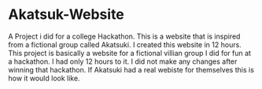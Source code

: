 # Akatsuk-Website
A Project i did for a college Hackathon. This is a website that is inspired from a fictional group called Akatsuki. I created this website in 12 hours.
This project is basically a website for a fictional villian group I did for fun at a hackathon. I had only 12 hours to it. I did not make any changes after winning that hackathon. If Akatsuki had a real webiste for themselves this is how it would look like.
